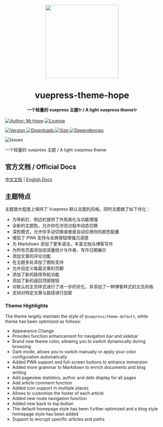 <p align="center">
  <img width="240" src="https://vuepress-theme.mrhope.site/logo.svg" />
</p>
<h1 align="center">vuepress-theme-hope</h1>
<h4 align="center">一个轻量的 vuepress 主题✨ / A light vuepress theme✨</h4>

[![Author: Mr.Hope](https://img.shields.io/badge/作者-Mr.Hope-blue.svg?style=for-the-badge)](https://mrhope.site)
[![License](https://img.shields.io/npm/l/vuepress-theme-hope.svg?style=for-the-badge)](https://github.com/Mister-Hope/vuepress-theme-hope/blob/master/LICENSE)

[![Version](https://img.shields.io/npm/v/vuepress-theme-hope.svg?style=flat-square&logo=npm) ![Downloads](https://img.shields.io/npm/dm/vuepress-theme-hope.svg?style=flat-square&logo=npm) ![Size](https://img.shields.io/bundlephobia/min/vuepress-theme-hope?style=flat-square&logo=npm) ![Dependencies](https://img.shields.io/librariesio/release/npm/vuepress-theme-hope?style=flat-square)](https://www.npmjs.com/package/vuepress-theme-hope)

![Issues](https://img.shields.io/github/issues-raw/mister-hope/vuepress-theme-hope?style=flat-square&logo=github)

一个轻量的 vuepress 主题 / A light vuepress theme

## 官方文档 / Official Docs

[中文文档](https://vuepress-theme.mrhope.site/) | [English Docs](https://vuepress-theme.mrhope.site/en/)

## 主题特点

主题很大程度上保持了 Vuepress 默认主题的风格。同时主题做了如下优化：

- 为导航栏、侧边栏提供了外观美化与功能增强
- 全新的主题色，允许你在浏览过程中动态切换
- 深色模式，允许你手动切换或者是自动应用你的颜色配置
- 增加了 PWA 支持与全屏按钮增强沉浸感
- 为 Markdown 添加了更多语法，丰富文档与博客写作
- 为所有页面添加阅读量统计与作者、写作日期展示
- 添加文章的评论功能
- 在主题多处添加了图标支持
- 允许自定义每篇文章的页脚
- 添加了新的路径导航功能
- 添加了新的返回顶部按钮
- 对默认的主页样式进行了进一步的优化，并添加了一种博客样式的主页风格
- 支持对特定文章与路径进行加密

### Theme Highlights

The theme largely maintain the style of `@vuepress/theme-default`, while theme has been optimized as follows:

- Appearance Change
- Provides function enhancement for navigation bar and sidebar
- Brand new theme color, allowing you to switch dynamically during browsing
- Dark mode, allows you to switch manually or apply your color configuration automatically
- Added PWA support and full-screen buttons to enhance immersion
- Added more grammar to Markdown to enrich documents and blog writing
- Add pageview statistics, author and date display for all pages
- Add article comment function
- Added icon support in multiple places
- Allows to customize the footer of each article
- Added new route navigation function
- Added new back to top button
- The default homepage style has been further optimized and a blog style homepage style has been added
- Support to encrypt specific articles and paths
